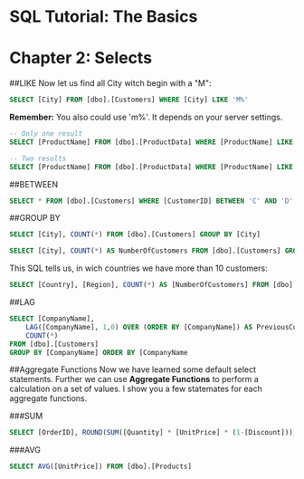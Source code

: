 # SQL Tutorial: The Basics
# Chapter 2: Selects




##LIKE
Now let us find all City witch begin with a "M":
```sql
SELECT [City] FROM [dbo].[Customers] WHERE [City] LIKE 'M%'
```
**Remember:** You also could use 'm%'. It depends on your server settings.


```sql
-- Only one result
SELECT [ProductName] FROM [dbo].[ProductData] WHERE [ProductName] LIKE 'Wasser\_%' ESCAPE '\'

-- Two results
SELECT [ProductName] FROM [dbo].[ProductData] WHERE [ProductName] LIKE 'Wasser_%'
```



##BETWEEN
```sql
SELECT * FROM [dbo].[Customers] WHERE [CustomerID] BETWEEN 'C' AND 'D'
```

##GROUP BY
```sql
SELECT [City], COUNT(*) FROM [dbo].[Customers] GROUP BY [City]
```

```sql
SELECT [City], COUNT(*) AS NumberOfCustomers FROM [dbo].[Customers] GROUP BY [City] HAVING COUNT(*) > 4 ORDER BY NumberOfCustomers
```

This SQL tells us, in wich countries we have more than 10 customers:
```sql
SELECT [Country], [Region], COUNT(*) AS [NumberOfCustomers] FROM [dbo].[Customers] GROUP BY [Country], [Region] HAVING COUNT(*) > 10 ORDER BY [Country], [Region]
```


##LAG
```sql
SELECT [CompanyName],
	LAG([CompanyName], 1,0) OVER (ORDER BY [CompanyName]) AS PreviousCompany,
	COUNT(*)
FROM [dbo].[Customers]
GROUP BY [CompanyName] ORDER BY [CompanyName
```


##Aggregate Functions
Now we have learned some default select statements. Further we can use **Aggregate Functions** to perform a calculation on a set of values.
I show you a few statemates for each aggregate functions.

###SUM
```sql
SELECT [OrderID], ROUND(SUM([Quantity] * [UnitPrice] * (1-[Discount])),2) AS [InvoiceTotal] FROM [dbo].[Order Details] GROUP BY [OrderID] ORDER BY [InvoiceTotal] DESC
```

###AVG
```sql
SELECT AVG([UnitPrice]) FROM [dbo].[Products]
```


